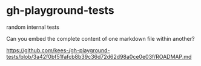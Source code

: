# gh-playground-tests
 random internal tests

Can you embed the complete content of one markdown file within another?

https://github.com/kees-/gh-playground-tests/blob/3a42f0bf51fafcb8b39c36d72d62d98a0ce0e03f/ROADMAP.md
